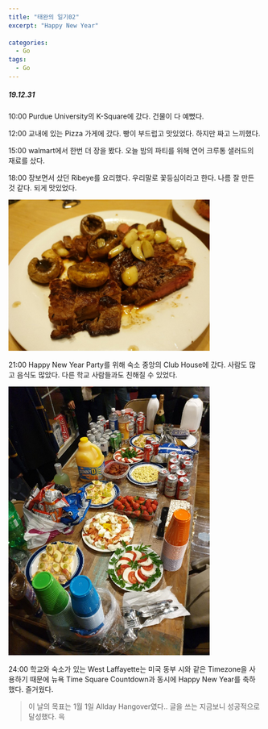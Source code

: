 ```yaml
---
title: "태완의 일기02"
excerpt: "Happy New Year"

categories:
  - Go
tags:
  - Go
---
```




##### 19.12.31

10:00 Purdue University의 K-Square에 갔다. 건물이 다 예뻤다.

12:00 교내에 있는 Pizza 가게에 갔다. 빵이 부드럽고 맛있었다. 하지만 짜고 느끼했다.

15:00 walmart에서 한번 더 장을 봤다. 오늘 밤의 파티를 위해 연어 크루통 샐러드의 재료를 샀다.

18:00 장보면서 샀던 Ribeye를 요리했다. 우리말로 꽃등심이라고 한다. 나름 잘 만든 것 같다. 되게 맛있었다.

<img src="https://raw.githubusercontent.com/beeot/beeot.github.io/master/_docs/diary_go_02_steak.jpg" width="400">

21:00 Happy New Year Party를 위해 숙소 중앙의 Club House에 갔다. 사람도 많고 음식도 많았다. 다른 학교 사람들과도 친해질 수 있었다.

<img src="https://raw.githubusercontent.com/beeot/beeot.github.io/master/_docs/diary_go_02_party.jpg" width="400">

24:00 학교와 숙소가 있는 West Laffayette는 미국 동부 시와 같은 Timezone을 사용하기 때문에 뉴욕 Time Square Countdown과 동시에 Happy New Year를 축하했다. 즐거웠다.

> 이 날의 목표는 1월 1일 Allday Hangover였다.. 글을 쓰는 지금보니 성공적으로 달성했다. 윽

